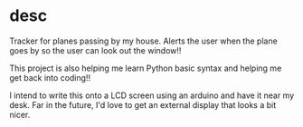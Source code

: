 # desc

Tracker for planes passing by my house. Alerts the user when the plane goes by so the user can look out the window!!

This project is also helping me learn Python basic syntax and helping me get back into coding!!

I intend to write this onto a LCD screen using an arduino and have it near my desk. Far in the future, I'd love to get an external display that looks a bit nicer.